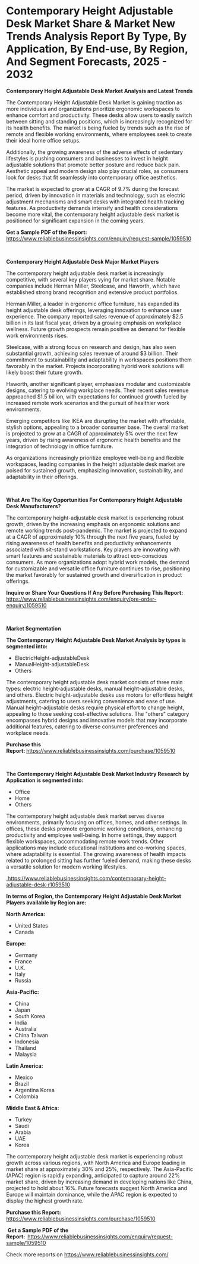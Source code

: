 <p><h1>Contemporary Height Adjustable Desk Market Share & Market New Trends Analysis Report By Type, By Application, By End-use, By Region, And Segment Forecasts, 2025 - 2032</h1></p><p><strong>Contemporary Height Adjustable Desk Market Analysis and Latest Trends</strong></p>
<p><p>The Contemporary Height Adjustable Desk Market is gaining traction as more individuals and organizations prioritize ergonomic workspaces to enhance comfort and productivity. These desks allow users to easily switch between sitting and standing positions, which is increasingly recognized for its health benefits. The market is being fueled by trends such as the rise of remote and flexible working environments, where employees seek to create their ideal home office setups. </p><p>Additionally, the growing awareness of the adverse effects of sedentary lifestyles is pushing consumers and businesses to invest in height adjustable solutions that promote better posture and reduce back pain. Aesthetic appeal and modern design also play crucial roles, as consumers look for desks that fit seamlessly into contemporary office aesthetics.</p><p>The market is expected to grow at a CAGR of 9.7% during the forecast period, driven by innovation in materials and technology, such as electric adjustment mechanisms and smart desks with integrated health tracking features. As productivity demands intensify and health considerations become more vital, the contemporary height adjustable desk market is positioned for significant expansion in the coming years.</p></p>
<p><strong>Get a Sample PDF of the Report:&nbsp;</strong> <a href="https://www.reliablebusinessinsights.com/enquiry/request-sample/1059510?utm_campaign=3439&utm_medium=2&utm_source=Github&utm_content=ia&utm_term=04042025&utm_id=contemporary-height-adjustable-desk">https://www.reliablebusinessinsights.com/enquiry/request-sample/1059510</a></p>
<p>&nbsp;</p>
<p><strong>Contemporary Height Adjustable Desk Major Market Players</strong></p>
<p><p>The contemporary height adjustable desk market is increasingly competitive, with several key players vying for market share. Notable companies include Herman Miller, Steelcase, and Haworth, which have established strong brand recognition and extensive product portfolios.</p><p>Herman Miller, a leader in ergonomic office furniture, has expanded its height adjustable desk offerings, leveraging innovation to enhance user experience. The company reported sales revenue of approximately $2.5 billion in its last fiscal year, driven by a growing emphasis on workplace wellness. Future growth prospects remain positive as demand for flexible work environments rises.</p><p>Steelcase, with a strong focus on research and design, has also seen substantial growth, achieving sales revenue of around $3 billion. Their commitment to sustainability and adaptability in workspaces positions them favorably in the market. Projects incorporating hybrid work solutions will likely boost their future growth.</p><p>Haworth, another significant player, emphasizes modular and customizable designs, catering to evolving workplace needs. Their recent sales revenue approached $1.5 billion, with expectations for continued growth fueled by increased remote work scenarios and the pursuit of healthier work environments.</p><p>Emerging competitors like IKEA are disrupting the market with affordable, stylish options, appealing to a broader consumer base. The overall market is projected to grow at a CAGR of approximately 5% over the next few years, driven by rising awareness of ergonomic health benefits and the integration of technology in office furniture.</p><p>As organizations increasingly prioritize employee well-being and flexible workspaces, leading companies in the height adjustable desk market are poised for sustained growth, emphasizing innovation, sustainability, and adaptability in their offerings.</p></p>
<p>&nbsp;</p>
<p><strong>What Are The Key Opportunities For Contemporary Height Adjustable Desk Manufacturers?</strong></p>
<p><p>The contemporary height-adjustable desk market is experiencing robust growth, driven by the increasing emphasis on ergonomic solutions and remote working trends post-pandemic. The market is projected to expand at a CAGR of approximately 10% through the next five years, fueled by rising awareness of health benefits and productivity enhancements associated with sit-stand workstations. Key players are innovating with smart features and sustainable materials to attract eco-conscious consumers. As more organizations adopt hybrid work models, the demand for customizable and versatile office furniture continues to rise, positioning the market favorably for sustained growth and diversification in product offerings.</p></p>
<p><strong>Inquire or Share Your Questions If Any Before Purchasing This Report:</strong> <a href="https://www.reliablebusinessinsights.com/enquiry/pre-order-enquiry/1059510?utm_campaign=3439&utm_medium=2&utm_source=Github&utm_content=ia&utm_term=04042025&utm_id=contemporary-height-adjustable-desk">https://www.reliablebusinessinsights.com/enquiry/pre-order-enquiry/1059510</a></p>
<p>&nbsp;</p>
<p><strong>Market Segmentation</strong></p>
<p><strong>The Contemporary Height Adjustable Desk Market Analysis by types is segmented into:</strong></p>
<p><ul><li>ElectricHeight-adjustableDesk</li><li>ManualHeight-adjustableDesk</li><li>Others</li></ul></p>
<p><p>The contemporary height adjustable desk market consists of three main types: electric height-adjustable desks, manual height-adjustable desks, and others. Electric height-adjustable desks use motors for effortless height adjustments, catering to users seeking convenience and ease of use. Manual height-adjustable desks require physical effort to change height, appealing to those seeking cost-effective solutions. The "others" category encompasses hybrid designs and innovative models that may incorporate additional features, catering to diverse consumer preferences and workplace needs.</p></p>
<p><strong>Purchase this Report:&nbsp;</strong><a href="https://www.reliablebusinessinsights.com/purchase/1059510?utm_campaign=3439&utm_medium=2&utm_source=Github&utm_content=ia&utm_term=04042025&utm_id=contemporary-height-adjustable-desk">https://www.reliablebusinessinsights.com/purchase/1059510</a></p>
<p>&nbsp;</p>
<p><strong>The Contemporary Height Adjustable Desk Market Industry Research by Application is segmented into:</strong></p>
<p><ul><li>Office</li><li>Home</li><li>Others</li></ul></p>
<p><p>The contemporary height adjustable desk market serves diverse environments, primarily focusing on offices, homes, and other settings. In offices, these desks promote ergonomic working conditions, enhancing productivity and employee well-being. In home settings, they support flexible workspaces, accommodating remote work trends. Other applications may include educational institutions and co-working spaces, where adaptability is essential. The growing awareness of health impacts related to prolonged sitting has further fueled demand, making these desks a versatile solution for modern working lifestyles.</p></p>
<p><a href="https://www.reliablebusinessinsights.com/contemporary-height-adjustable-desk-r1059510?utm_campaign=3439&utm_medium=2&utm_source=Github&utm_content=ia&utm_term=04042025&utm_id=contemporary-height-adjustable-desk">&nbsp;https://www.reliablebusinessinsights.com/contemporary-height-adjustable-desk-r1059510</a></p>
<p><strong>In terms of Region, the Contemporary Height Adjustable Desk Market Players available by Region are:</strong></p>
<p>
    <p> <strong> North America: </strong>
        <ul>
            <li>United States</li>
            <li>Canada</li>
        </ul>
        </p> 
    <p> <strong> Europe: </strong>
        <ul>
            <li>Germany</li>
            <li>France</li>
            <li>U.K.</li>
            <li>Italy</li>
            <li>Russia</li>
        </ul>
        </p> 
    <p> <strong> Asia-Pacific: </strong>
        <ul>
            <li>China</li>
            <li>Japan</li>
            <li>South Korea</li>
            <li>India</li>
            <li>Australia</li>
            <li>China Taiwan</li>
            <li>Indonesia</li>
            <li>Thailand</li>
            <li>Malaysia</li>
        </ul>
        </p> 
    <p> <strong> Latin America: </strong>
        <ul>
            <li>Mexico</li>
            <li>Brazil</li>
            <li>Argentina Korea</li>
            <li>Colombia</li>
        </ul>
        </p> 
    <p> <strong> Middle East & Africa: </strong>
        <ul>
            <li>Turkey</li>
            <li>Saudi</li>
            <li>Arabia</li>
            <li>UAE</li>
            <li>Korea</li>
        </ul>
    </p>
    </p>
<p><p>The contemporary height adjustable desk market is experiencing robust growth across various regions, with North America and Europe leading in market share at approximately 30% and 25%, respectively. The Asia-Pacific (APAC) region is rapidly expanding, anticipated to capture around 22% market share, driven by increasing demand in developing nations like China, projected to hold about 16%. Future forecasts suggest North America and Europe will maintain dominance, while the APAC region is expected to display the highest growth rate.</p></p>
<p><strong>Purchase this Report: </strong><a href="https://www.reliablebusinessinsights.com/purchase/1059510?utm_campaign=3439&utm_medium=2&utm_source=Github&utm_content=ia&utm_term=04042025&utm_id=contemporary-height-adjustable-desk">https://www.reliablebusinessinsights.com/purchase/1059510</a></p>
<p>&nbsp;<strong>Get a Sample PDF of the Report:&nbsp;&nbsp;</strong><a href="https://www.reliablebusinessinsights.com/enquiry/request-sample/1059510?utm_campaign=3439&utm_medium=2&utm_source=Github&utm_content=ia&utm_term=04042025&utm_id=contemporary-height-adjustable-desk">https://www.reliablebusinessinsights.com/enquiry/request-sample/1059510</a></p>
<p><strong></strong></p>
<p>Check more reports on <a href="https://www.reliablebusinessinsights.com/?utm_campaign=3439&utm_medium=2&utm_source=Github&utm_content=ia&utm_term=04042025&utm_id=contemporary-height-adjustable-desk">https://www.reliablebusinessinsights.com/</a></p>